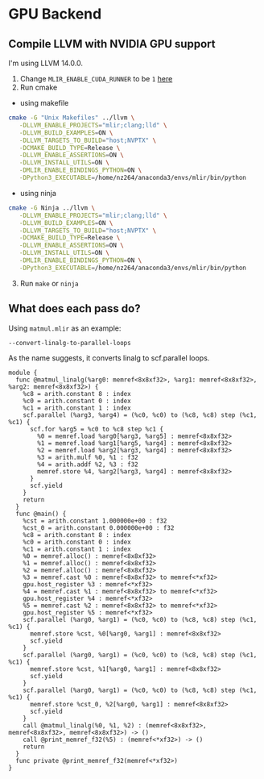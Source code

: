 # GPU Backend

## Compile LLVM with NVIDIA GPU support
I'm using LLVM 14.0.0.
1. Change `MLIR_ENABLE_CUDA_RUNNER` to be `1` [here](https://github.com/llvm/llvm-project/blob/da38bcfd52d75e95f44e363288e3ed4a0cbf0e04/mlir/CMakeLists.txt#L108)
2. Run cmake
- using makefile
```sh
cmake -G "Unix Makefiles" ../llvm \
   -DLLVM_ENABLE_PROJECTS="mlir;clang;lld" \
   -DLLVM_BUILD_EXAMPLES=ON \
   -DLLVM_TARGETS_TO_BUILD="host;NVPTX" \
   -DCMAKE_BUILD_TYPE=Release \
   -DLLVM_ENABLE_ASSERTIONS=ON \
   -DLLVM_INSTALL_UTILS=ON \
   -DMLIR_ENABLE_BINDINGS_PYTHON=ON \
   -DPython3_EXECUTABLE=/home/nz264/anaconda3/envs/mlir/bin/python
```

- using ninja
```sh
cmake -G Ninja ../llvm \
   -DLLVM_ENABLE_PROJECTS="mlir;clang;lld" \
   -DLLVM_BUILD_EXAMPLES=ON \
   -DLLVM_TARGETS_TO_BUILD="host;NVPTX" \
   -DCMAKE_BUILD_TYPE=Release \
   -DLLVM_ENABLE_ASSERTIONS=ON \
   -DLLVM_INSTALL_UTILS=ON \
   -DMLIR_ENABLE_BINDINGS_PYTHON=ON \
   -DPython3_EXECUTABLE=/home/nz264/anaconda3/envs/mlir/bin/python
```
3. Run `make` or `ninja`

## What does each pass do?
Using `matmul.mlir` as an example:

`--convert-linalg-to-parallel-loops`

As the name suggests, it converts linalg to scf.parallel loops.

```mlir
module {
  func @matmul_linalg(%arg0: memref<8x8xf32>, %arg1: memref<8x8xf32>, %arg2: memref<8x8xf32>) {
    %c8 = arith.constant 8 : index
    %c0 = arith.constant 0 : index
    %c1 = arith.constant 1 : index
    scf.parallel (%arg3, %arg4) = (%c0, %c0) to (%c8, %c8) step (%c1, %c1) {
      scf.for %arg5 = %c0 to %c8 step %c1 {
        %0 = memref.load %arg0[%arg3, %arg5] : memref<8x8xf32>
        %1 = memref.load %arg1[%arg5, %arg4] : memref<8x8xf32>
        %2 = memref.load %arg2[%arg3, %arg4] : memref<8x8xf32>
        %3 = arith.mulf %0, %1 : f32
        %4 = arith.addf %2, %3 : f32
        memref.store %4, %arg2[%arg3, %arg4] : memref<8x8xf32>
      }
      scf.yield
    }
    return
  }
  func @main() {
    %cst = arith.constant 1.000000e+00 : f32
    %cst_0 = arith.constant 0.000000e+00 : f32
    %c8 = arith.constant 8 : index
    %c0 = arith.constant 0 : index
    %c1 = arith.constant 1 : index
    %0 = memref.alloc() : memref<8x8xf32>
    %1 = memref.alloc() : memref<8x8xf32>
    %2 = memref.alloc() : memref<8x8xf32>
    %3 = memref.cast %0 : memref<8x8xf32> to memref<*xf32>
    gpu.host_register %3 : memref<*xf32>
    %4 = memref.cast %1 : memref<8x8xf32> to memref<*xf32>
    gpu.host_register %4 : memref<*xf32>
    %5 = memref.cast %2 : memref<8x8xf32> to memref<*xf32>
    gpu.host_register %5 : memref<*xf32>
    scf.parallel (%arg0, %arg1) = (%c0, %c0) to (%c8, %c8) step (%c1, %c1) {
      memref.store %cst, %0[%arg0, %arg1] : memref<8x8xf32>
      scf.yield
    }
    scf.parallel (%arg0, %arg1) = (%c0, %c0) to (%c8, %c8) step (%c1, %c1) {
      memref.store %cst, %1[%arg0, %arg1] : memref<8x8xf32>
      scf.yield
    }
    scf.parallel (%arg0, %arg1) = (%c0, %c0) to (%c8, %c8) step (%c1, %c1) {
      memref.store %cst_0, %2[%arg0, %arg1] : memref<8x8xf32>
      scf.yield
    }
    call @matmul_linalg(%0, %1, %2) : (memref<8x8xf32>, memref<8x8xf32>, memref<8x8xf32>) -> ()
    call @print_memref_f32(%5) : (memref<*xf32>) -> ()
    return
  }
  func private @print_memref_f32(memref<*xf32>)
}
```